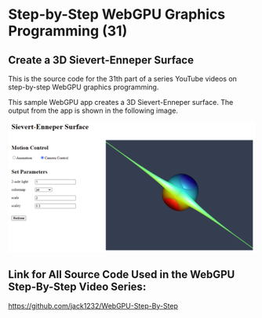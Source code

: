 # Step-by-Step WebGPU Graphics Programming (31) 
## Create a 3D Sievert-Enneper Surface

This is the source code for the 31th part of a series YouTube videos on step-by-step WebGPU graphics programming.

This sample WebGPU app creates a 3D Sievert-Enneper surface. The output from the app is shown in the following image.

![image01](dist/assets/image01.png)

## Link for All Source Code Used in the WebGPU Step-By-Step Video Series:

https://github.com/jack1232/WebGPU-Step-By-Step